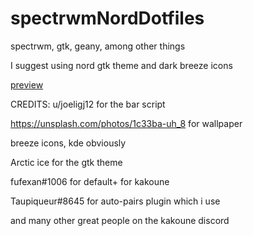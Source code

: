 # spectrwmNordDotfiles
spectrwm, gtk, geany, among other things

I suggest using nord gtk theme and dark breeze icons 

[preview](https://i.redd.it/4g2xpdhi54y61.png)

CREDITS:
u/joeligj12 for the bar script


https://unsplash.com/photos/1c33ba-uh_8 for wallpaper


breeze icons, kde obviously


Arctic ice for the gtk theme


fufexan#1006 for default+ for kakoune


Taupiqueur#8645 for auto-pairs plugin which i use


and many other great people on the kakoune discord
